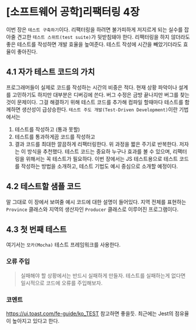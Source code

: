 # [소프트웨어 공학]리팩터링 4장
이번 장은 `테스트 구축하기`이다. 리팩터링을 하려면 불가피하게 저지르게 되는 실수를 잡아줄 견고한 `테스트 스위트(test suite)`가 뒷받침돼야 한다.
리팩터링을 하지 않더라도 좋은 테스트를 작성하면 개발 효율을 높여준다. 테스트 작성에 시간을 빼았기더라도 효율이 좋아진다.

## 4.1 자가 테스트 코드의 가치
프로그래머들이 실제로 코드를 작성하는 시간의 비중은 적다. 현재 상황 파악이나 설계를 고민하기도 하지만 대부분은 디버깅에 쓴다. 버그 수정은 금방 끝나지만 버그를 찾는 것이 문제이다.
그걸 해결하기 위해 테스트 코드를 추가해 컴파일 할때마다 테스트를 함께하면 생산성이 급상승한다.
`테스트 주도 개발(Test-Driven Development)`이란 기법에서는 
1. 테스트를 작성하고 (통과 못할)
2. 테스트를 통과하게끔 코드를 작성하고
3. 결과 코드를 최대한 깔끔하게 리팩터링한다.
위 과정을 짧은 주기로 반복한다. 저자는 이 방식을 추천했다.
테스트 코드는 중요하 누구나 효과를 볼 수 있으며, 리팩터링을 위해서는 꼭 테스트가 필요하다.
이번 장에서는 JS 테스트용으로 테스트 코드를 작성하는 방법을 소개하고, 테스트 기법도 예시 중심으로 소개할 예정이다.


## 4.2 테스트할 샘플 코드
말 그대로 이 장에서 보여줄 예시 코드에 대한 설명이 들어있다. 지역 전체를 표현하는 `Province` 클래스와 지역의 생산자인 `Producer` 클래스로 이루어진 프로그램이다.

## 4.3 첫 번째 테스트
여기서는 `모카(Mocha)` 테스트 프레임워크를 사용한다.

### 오류 주입
> 실패해야 할 상황에서는 반드시 실패하게 만들자.
테스트를 실패하는게 없다면 일시적으로 코드에 오류를 주입해보자.

### 코멘트
https://ui.toast.com/fe-guide/ko_TEST 참고하면 좋을듯. 최근에는 Jest의 점유율이 높아지고 있다고 한다.  